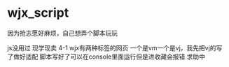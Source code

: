 # wjx_script
因为抢志愿好麻烦，自己想弄个脚本玩玩

js没用过 现学现卖
4-1
wjx有两种标签的网页 一个是vm一个是vj，我先把vj的写了做好适配
脚本写好了可以在console里面运行但是进收藏会报错 求助中

